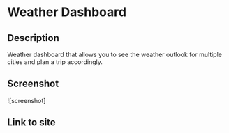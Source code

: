 # Weather Dashboard

## Description
Weather dashboard that allows you to see the weather outlook for multiple cities and plan a trip accordingly.

## Screenshot
![screenshot]

## Link to site

